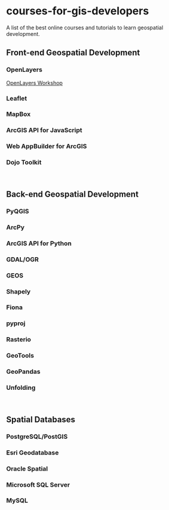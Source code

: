 # courses-for-gis-developers
A list of the best online courses and tutorials to learn geospatial development.

<h2>Front-end Geospatial Development</h2>

<h3>OpenLayers</h3>
<a href="https://openlayers.org/workshop/en/">OpenLayers Workshop</a>

<h3>Leaflet</h3>

<h3>MapBox</h3>

<h3>ArcGIS API for JavaScript</h3>

<h3>Web AppBuilder for ArcGIS</h3>

<h3>Dojo Toolkit</h3>

<br>

<h2>Back-end Geospatial Development</h2>

<h3>PyQGIS</h3>

<h3>ArcPy</h3>

<h3>ArcGIS API for Python</h3>

<h3>GDAL/OGR</h3>

<h3>GEOS</h3>

<h3>Shapely</h3>

<h3>Fiona</h3>

<h3>pyproj</h3>

<h3>Rasterio</h3>

<h3>GeoTools</h3>

<h3>GeoPandas</h3>

<h3>Unfolding</h3>

<br>

<h2>Spatial Databases</h2>

<h3>PostgreSQL/PostGIS</h3>

<h3>Esri Geodatabase</h3>

<h3>Oracle Spatial</h3>

<h3>Microsoft SQL Server</h3>

<h3>MySQL</h3>


